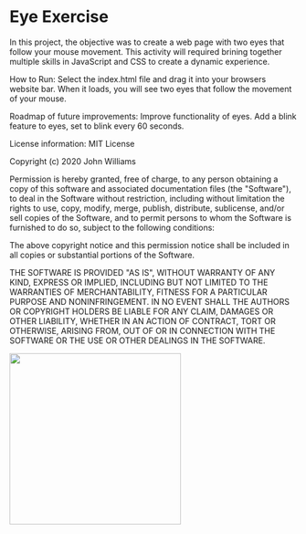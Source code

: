 # Eye Exercise

In this project, the objective was to create a web page with two eyes that follow your mouse movement. This activity will required brining together multiple skills in JavaScript and CSS to create a dynamic experience.


How to Run: Select the index.html file and drag it into your browsers website bar. When it loads, you will see two eyes that follow the movement of your mouse. 

Roadmap of future improvements: Improve functionality of eyes. Add a blink feature to eyes, set to blink every 60 seconds. 


License information: MIT License

Copyright (c) 2020 John Williams

Permission is hereby granted, free of charge, to any person obtaining a copy
of this software and associated documentation files (the "Software"), to deal
in the Software without restriction, including without limitation the rights
to use, copy, modify, merge, publish, distribute, sublicense, and/or sell
copies of the Software, and to permit persons to whom the Software is
furnished to do so, subject to the following conditions:

The above copyright notice and this permission notice shall be included in all
copies or substantial portions of the Software.

THE SOFTWARE IS PROVIDED "AS IS", WITHOUT WARRANTY OF ANY KIND, EXPRESS OR
IMPLIED, INCLUDING BUT NOT LIMITED TO THE WARRANTIES OF MERCHANTABILITY,
FITNESS FOR A PARTICULAR PURPOSE AND NONINFRINGEMENT. IN NO EVENT SHALL THE
AUTHORS OR COPYRIGHT HOLDERS BE LIABLE FOR ANY CLAIM, DAMAGES OR OTHER
LIABILITY, WHETHER IN AN ACTION OF CONTRACT, TORT OR OTHERWISE, ARISING FROM,
OUT OF OR IN CONNECTION WITH THE SOFTWARE OR THE USE OR OTHER DEALINGS IN THE
SOFTWARE.



<img src= "oneeye.png" width='300'/>
